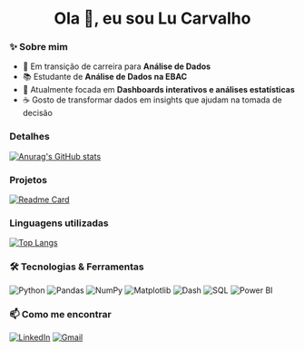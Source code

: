 <h1 align="center">Ola 👋, eu sou Lu Carvalho</h1>

### ✨ Sobre mim

- 🎯 Em transição de carreira para **Análise de Dados**
- 📚 Estudante de **Análise de Dados na EBAC**
- 🌱 Atualmente focada em **Dashboards interativos e análises estatísticas**
- ☕ Gosto de transformar dados em insights que ajudam na tomada de decisão



### Detalhes

[![Anurag's GitHub stats](https://github-readme-stats.vercel.app/api?username=Lucarvalho123&show_icons=true&theme=dark)](https://github.com/anuraghazra/github-readme-stats)

### Projetos

[![Readme Card](https://github-readme-stats.vercel.app/api/pin/?username=Lucarvalho123&repo=controle_custos_produtor&theme=dark)](https://github.com/Lucarvalho123/controle_custos_produtor)




### Linguagens utilizadas

[![Top Langs](https://github-readme-stats.vercel.app/api/top-langs/?username=Lucarvalho123&layout=compact&theme=dark)](https://github.com/anuraghazra/github-readme-stats)



### 🛠️ Tecnologias & Ferramentas

![Python](https://img.shields.io/badge/Python-3776AB?style=for-the-badge&logo=python&logoColor=white)
![Pandas](https://img.shields.io/badge/Pandas-150458?style=for-the-badge&logo=pandas&logoColor=white)
![NumPy](https://img.shields.io/badge/Numpy-013243?style=for-the-badge&logo=numpy&logoColor=white)
![Matplotlib](https://img.shields.io/badge/Matplotlib-004C99?style=for-the-badge&logo=plotly&logoColor=white)
![Dash](https://img.shields.io/badge/Dash-008DE4?style=for-the-badge&logo=plotly&logoColor=white)
![SQL](https://img.shields.io/badge/SQL-4479A1?style=for-the-badge&logo=postgresql&logoColor=white)
![Power BI](https://img.shields.io/badge/Power%20BI-F2C811?style=for-the-badge&logo=powerbi&logoColor=black)


### 📫 Como me encontrar

[![LinkedIn](https://img.shields.io/badge/LinkedIn-0A66C2?style=for-the-badge&logo=linkedin&logoColor=white)](https://www.linkedin.com/in/lucrvlh/)
[![Gmail](https://img.shields.io/badge/Email-D14836?style=for-the-badge&logo=gmail&logoColor=white)](mailto:luanacarv.ribeiro@gmail.com)



